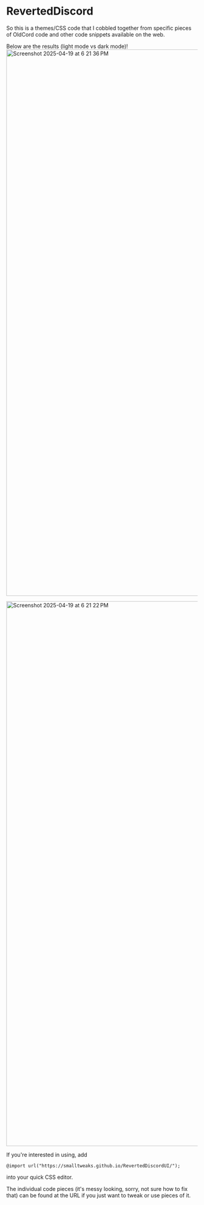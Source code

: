 # RevertedDiscord
So this is a themes/CSS code that I cobbled together from specific pieces of OldCord code and other code snippets available on the web.

Below are the results (light mode vs dark mode)!
<img width="1438" alt="Screenshot 2025-04-19 at 6 21 36 PM" src="https://github.com/user-attachments/assets/7f556167-f584-421f-b5a5-14b74bd8d21e" />

<img width="1434" alt="Screenshot 2025-04-19 at 6 21 22 PM" src="https://github.com/user-attachments/assets/a641b7d8-6558-45a1-a0e2-9491fc57dc62" />

If you're interested in using, add
```
@import url("https://smalltweaks.github.io/RevertedDiscordUI/");
```
into your quick CSS editor.

The individual code pieces (it's messy looking, sorry, not sure how to fix that) can be found at the URL if you just want to tweak or use pieces of it.

